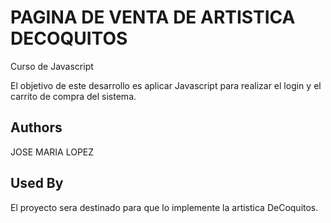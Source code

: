 # PAGINA DE VENTA DE ARTISTICA DECOQUITOS

Curso de Javascript

El objetivo de este desarrollo es aplicar Javascript para realizar el login y el carrito de compra del sistema.



## Authors

JOSE MARIA LOPEZ


## Used By

El proyecto sera destinado para que lo implemente la artistica DeCoquitos.
